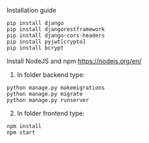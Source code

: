 Installation guide

```
pip install django
pip install djangorestframework
pip install django-cors-headers
pip install pyjwt[crypto]
pip install bcrypt
```


Install NodeJS and npm
https://nodejs.org/en/

1. In folder backend type:
```
python manage.py makemigrations
python manage.py migrate
python manage.py runserver
```
2. In folder frontend type:

```
npm install
npm start
```
